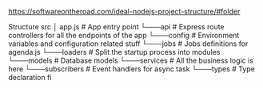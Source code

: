 https://softwareontheroad.com/ideal-nodejs-project-structure/#folder

Structure
src
│ app.js # App entry point
└───api # Express route controllers for all the endpoints of the app
└───config # Environment variables and configuration related stuff
└───jobs # Jobs definitions for agenda.js
└───loaders # Split the startup process into modules
└───models # Database models
└───services # All the business logic is here
└───subscribers # Event handlers for async task
└───types # Type declaration fi
